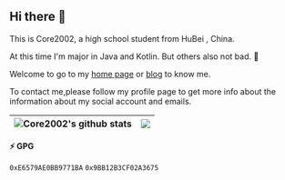 ## Hi there 👋

This is Core2002, a high school student from HuBei , China.

At this time I'm major in Java and Kotlin. But others also not bad. 🤗

Welcome to go to my [home page](https://space.bilibili.com/30924239) or [blog](https://blog.fifu.fun) to know me.

To contact me,please follow my profile page to get more info about the information about my social account and emails.

|<img align="center" src="https://github-readme-stats.vercel.app/api?username=Core2002&count_private=true&show_icons=true&include_all_commits=true&title_color=359697&icon_color=359697&hide_border=true" alt="Core2002's github stats" /> | <img align="center" src="https://github-readme-stats.vercel.app/api/top-langs/?username=Core2002&layout=compact&title_color=359697&icon_color=359697&hide_border=true&hide=HTML,CSS,JavaScript,CMake,Jupyter%20Notebook" /> |
| ------------- | ------------- |

**⚡️ GPG** 

`0xE6579AE0BB9771BA`
`0x9BB12B3CF02A3675`
